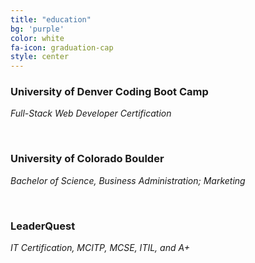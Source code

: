 ```yaml
---
title: "education"
bg: 'purple'
color: white
fa-icon: graduation-cap
style: center
---
```


### University of Denver Coding Boot Camp

*Full-Stack Web Developer Certification*

<br>

### University of Colorado Boulder

*Bachelor of Science, Business Administration; Marketing*

<br>

### LeaderQuest

*IT Certification, MCITP, MCSE, ITIL, and A+*

<!--
{% assign graduations = site.data.graduations %}

{% for graduation in graduations %}
<div class="row">
  <div class="half column title">

    <h2>
      {{ graduation.title }}
    </h2>
      {{ graduation.date }}
       {% if graduation.concluded %}
        -  {{ graduation.concluded }}
      {% endif %}    

      {% if graduation.lock %}
      <span class="lock" title="locked">-  {{ graduation.lock }}</span>
        
      {% endif %}    

  </div>

  <div class="half column desc">
    <h4>{{ graduation.institution }}</h4>

    {% if graduation.description %}
      {{ graduation.description | markdownify }}
    {% endif %}    
  </div>

</div>
{% endfor %}
-->
